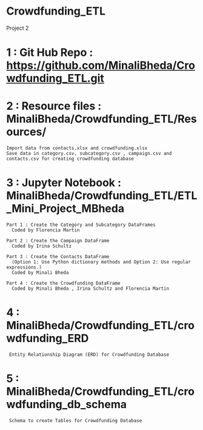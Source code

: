 # Crowdfunding_ETL
Project 2

# 1 : Git Hub Repo : https://github.com/MinaliBheda/Crowdfunding_ETL.git

# 2 : Resource files : MinaliBheda/Crowdfunding_ETL/Resources/

    Import data from contacts.xlsx and crowdfunding.xlsx
    Save data in category.csv, subcategory.csv , campaign.csv and contacts.csv for creating crowdfunding database

# 3 : Jupyter Notebook : MinaliBheda/Crowdfunding_ETL/ETL_Mini_Project_MBheda

    Part 1 : Create the Category and Subcategory DataFrames 
      Coded by Florencia Martin
 
    Part 2 : Create the Campaign DataFrame 
      Coded by Irina Schultz
 
    Part 3 : Create the Contacts DataFrame 
      (Option 1: Use Python dictionary methods and Option 2: Use regular expressions.) 
      Coded by Minali Bheda
    
    Part 4 : Create the Crowdfunding DataFrame 
      Coded by Minali Bheda , Irina Schultz and Florencia Martin
 
 # 4 : MinaliBheda/Crowdfunding_ETL/crowdfunding_ERD

     Entity Relationship Diagram (ERD) for Crowdfunding Database

 # 5 : MinaliBheda/Crowdfunding_ETL/crowdfunding_db_schema

     Schema to create Tables for Crowdfunding Database
 
    
